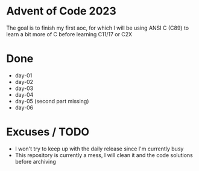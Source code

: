 # Advent of Code 2023

The goal is to finish my first aoc, for which I will be using ANSI C (C89) to learn a bit more of C before learning C11/17 or C2X

# Done

- day-01
- day-02
- day-03
- day-04
- day-05 (second part missing)
- day-06

# Excuses / TODO

- I won't try to keep up with the daily release since I'm currently busy
- This repository is currently a mess, I will clean it and the code solutions before archiving

